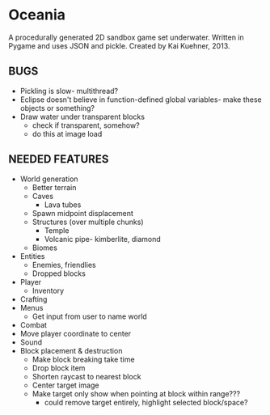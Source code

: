 Oceania
==
A procedurally generated 2D sandbox game set underwater.
Written in Pygame and uses JSON and pickle.
Created by Kai Kuehner, 2013.

BUGS
--
 - Pickling is slow- multithread?
 - Eclipse doesn't believe in function-defined global variables- make these objects or something?
 - Draw water under transparent blocks
     - check if transparent, somehow?
     - do this at image load

NEEDED FEATURES
--
 - World generation
     - Better terrain
     - Caves
         - Lava tubes
     - Spawn midpoint displacement
     - Structures (over multiple chunks)
         - Temple
         - Volcanic pipe- kimberlite, diamond
     - Biomes
 - Entities
     - Enemies, friendlies
     - Dropped blocks
 - Player
     - Inventory
 - Crafting
 - Menus
     - Get input from user to name world
 - Combat
 - Move player coordinate to center
 - Sound
 - Block placement & destruction
     - Make block breaking take time
     - Drop block item
     - Shorten raycast to nearest block
     - Center target image
     - Make target only show when pointing at block within range???
         - could remove target entirely, highlight selected block/space?